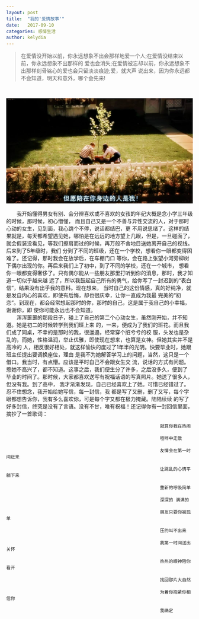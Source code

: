 ```yaml
---
layout: post
title:  "我的'爱情故事'"
date:   2017-09-10
categories: 感情生活
author: kelydia
---
```


> 在爱情没开始以前，你永远想象不出会那样地爱一个人;在爱情没结束以前，你永远想象不出那样的
  爱也会消失;在爱情被忘却以前，你永远想象不出那样刻骨铭心的爱也会只留淡淡痕迹;爱，就大声
  说出来，因为你永远都不会知道，明天和意外，哪个会先来!
<br/>
  
  ![怦然心动](/pics/1.jpg)

　　我开始懂得男女有别、会分辨喜欢或不喜欢的女孩的年纪大概是念小学三年级的时候，那时候，初心懵懂，
而且自己又是一个不善与异性交流的人，对于那时心动的女生，见到面，我心跳个不停，说话都结巴，更
不用说思绪了。这样的结果就是，每天都希望遇见她，哪怕是在远远的地方望上几眼，但是，一旦碰面了，
就会假装没看见，等我们擦肩而过的时候，再万般不舍地目送她离开自己的视线。后来到了5年级时，我们
分到了不同的班级，还在一个学校，想看你一眼都变得困难了。还记得，那时我会在放学后，在车棚门口
等你，会在路上张望小河旁柳树下偶尔出现的你。再后来我们上了初中，到了不同的学校，还在一个城市，
想看你一眼都变得奢侈了。只有偶尔能从一些朋友那里打听到你的消息，那时，我才知道一切似乎越来越
远了，所以我鼓起自己所有的勇气，给你写了一封迟到的“表白信”，结果没有出乎我的意料。现在想来，
当时自己的这份情感，真的好纯净，就是发自内心的喜欢，即使有后悔，却也很庆幸，让你一直成为我最
完美的“初恋”。到现在，都会经常想起那时的你，那时的自己，这是属于我自己的小幸福，谢谢你，即
使你可能永远也不会知道。
<br/>
　　浑浑噩噩的那段日子，碰上了自己的第二个心动女生，虽然刚开始，并不知道。她是初二的时候转学到我们班上来
的，一来，便成为了我们的班花。而且我们成了同桌，不幸的是那时的我，很邋遢，经常穿个脏兮兮的校
服，头发也是杂乱的，而她，性格温润，举止优雅，即使现在想来，也算是女神。但她其实并不是高冷的
人，相反很好相处，就这样愉快的度过了1年半的光阴。快要毕业时，她跟班主任提出要调换座位，理由
是我不为她解答学习上的问题，当然，这只是一个借口。我当时，有点懵。应该是平时自己不会跟女生交
流，说话的方式有问题。惹她不高兴了，都不知道。这事之后，我们便生分了许多，之后没多久，便到了
毕业的时间了。那时候，大家都喜欢送写有祝福话语的写真照片。她送了很多人，但没有我。到了高中，
我才渐渐发现，自己已经喜欢上了她。可惜已经错过了。忍不住想念，我开始给她写信，每一封信，我
都是写了又删，删了又写，每个字眼都想告诉你，我有多么喜欢你，可是每个字又都在极力掩藏。陆陆续续
的写了好多封信，终究是没有了言语。没有不甘，唯有祝福！还记得你有一封回信里面，摘抄了一首歌词：
```
                                                          就算你我在热闹
                                                          
                                                          喧哗中走散
                                                          
                                                          友情会在第一时间赶来
                                                          
                                                          让跳乱的心情平躺下来
                                                          
                                                          重新的呼吸简单
                                                          
                                                          深深的 满满的
                                                          
                                                          朋友只要你被孤单
                                                          
                                                          压的叫不出来
                                                          
                                                          我第一时间送出关怀
                                                          
                                                          热热的眼神陪你看开
                                                          
                                                          找回那片大自然
                                                          
                                                          为着你抱紧你相信你
                                                          
                                                          我确定                                        
```